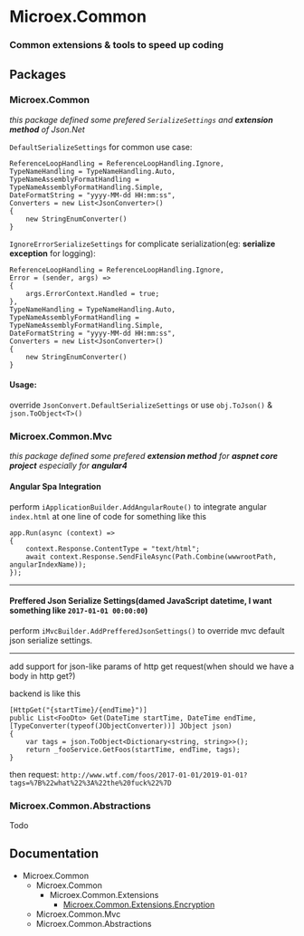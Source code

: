 # **Microex.Common** #

### Common extensions &amp; tools to speed up coding ###

## **Packages** ##

### Microex.Common ###

*this package defined some prefered `SerializeSettings` and **extension method** of Json.Net*

`DefaultSerializeSettings` for common use case:
```
ReferenceLoopHandling = ReferenceLoopHandling.Ignore,
TypeNameHandling = TypeNameHandling.Auto,
TypeNameAssemblyFormatHandling = TypeNameAssemblyFormatHandling.Simple,
DateFormatString = "yyyy-MM-dd HH:mm:ss",
Converters = new List<JsonConverter>()
{
    new StringEnumConverter()
}
```

`IgnoreErrorSerializeSettings` for complicate serialization(eg: **serialize exception** for logging):
```
ReferenceLoopHandling = ReferenceLoopHandling.Ignore,
Error = (sender, args) =>
{
    args.ErrorContext.Handled = true;
},
TypeNameHandling = TypeNameHandling.Auto,
TypeNameAssemblyFormatHandling = TypeNameAssemblyFormatHandling.Simple,
DateFormatString = "yyyy-MM-dd HH:mm:ss",
Converters = new List<JsonConverter>()
{
    new StringEnumConverter()
}
```

#### Usage: ####
override `JsonConvert.DefaultSerializeSettings` or use `obj.ToJson()` & `json.ToObject<T>()`

### Microex.Common.Mvc ###
*this package defined some prefered **extension method** for **aspnet core project** especially for **angular4***

#### Angular Spa Integration
perform
`iApplicationBuilder.AddAngularRoute()`
to integrate angular `index.html` at one line of code for something like this
```
app.Run(async (context) =>
{
    context.Response.ContentType = "text/html";
    await context.Response.SendFileAsync(Path.Combine(wwwrootPath, angularIndexName));
});
```

---

#### Preffered Json Serialize Settings(damed JavaScript datetime, I want something like `2017-01-01 00:00:00`)

perform
`iMvcBuilder.AddPrefferedJsonSettings()`
to override mvc default json serialize settings.

---

add support for json-like params of http get request(when should we have a body in http get?)

backend is like this
```
[HttpGet("{startTime}/{endTime}")]
public List<FooDto> Get(DateTime startTime, DateTime endTime, [TypeConverter(typeof(JObjectConverter))] JObject json)
{
    var tags = json.ToObject<Dictionary<string, string>>();
    return _fooService.GetFoos(startTime, endTime, tags);
}
```
then request: `http://www.wtf.com/foos/2017-01-01/2019-01-01?tags=%7B%22what%22%3A%22the%20fuck%22%7D`

### Microex.Common.Abstractions ###

Todo

## **Documentation** ##
* Microex.Common
  * Microex.Common
    * Microex.Common.Extensions
      * [Microex.Common.Extensions.Encryption](https://github.com/microexs/Microex.Document/wiki/Microex.Common.Extensions.Encryption)
  * Microex.Common.Mvc
  * Microex.Common.Abstractions

